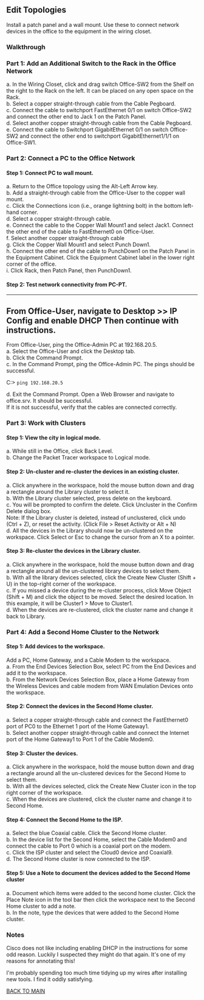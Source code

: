 ## Edit Topologies
Install a patch panel and a wall mount. Use these to connect network devices in the office to the equipment in the wiring closet.

### Walkthrough

### Part 1: Add an Additional Switch to the Rack in the Office Network

a.     In the Wiring Closet, click and drag switch Office-SW2 from the Shelf on the right to the Rack on the left. It can be placed on any open space on the Rack.  
b.     Select a copper straight-through cable from the Cable Pegboard.  
c.     Connect the cable to switchport FastEthernet 0/1 on switch Office-SW2 and connect the other end to Jack 1 on the Patch Panel.  
d.    Select another copper straight-through cable from the Cable Pegboard.  
e.     Connect the cable to Switchport GigabitEthernet 0/1 on switch Office-SW2 and connect the other end to switchport GigabitEthernet1/1/1 on Office-SW1.

### Part 2: Connect a PC to the Office Network

#### Step 1: Connect PC to wall mount.

a.     Return to the Office topology using the Alt-Left Arrow key.  
b.     Add a straight-through cable from the Office-User to the copper wall mount.  
c.     Click the Connections icon (i.e., orange lightning bolt) in the bottom left-hand corner.  
d.     Select a copper straight-through cable.  
e.     Connect the cable to the Copper Wall Mount1 and select Jack1. Connect the other end of the cable to FastEthernet0 on Office-User.  
f.      Select another copper straight-through cable  
g.     Click the Copper Wall Mount1 and select Punch Down1.  
h.     Connect the other end of the cable to PunchDown1 on the Patch Panel in the Equipment Cabinet. Click the Equipment Cabinet label in the lower right corner of the office.  
i.      Click Rack, then Patch Panel, then PunchDown1.

#### Step 2: Test network connectivity from PC-PT.

---  
From Office-User, navigate to Desktop >> IP Config and enable DHCP
Then continue with instructions. 
---  

From Office-User, ping the Office-Admin PC at 192.168.20.5.  
a.     Select the Office-User and click the Desktop tab.  
b.     Click the Command Prompt.  
c.     In the Command Prompt, ping the Office-Admin PC. The pings should be successful. 

C:\> `ping 192.168.20.5`  

d.     Exit the Command Prompt. Open a Web Browser and navigate to office.srv. It should be successful.  
If it is not successful, verify that the cables are connected correctly.

### Part 3: Work with Clusters

#### Step 1: View the city in logical mode.

a.     While still in the Office, click Back Level.  
b.     Change the Packet Tracer workspace to Logical mode.

#### Step 2: Un-cluster and re-cluster the devices in an existing cluster.

a.     Click anywhere in the workspace, hold the mouse button down and drag a rectangle around the Library cluster to select it.  
b.     With the Library cluster selected, press delete on the keyboard.  
c.     You will be prompted to confirm the delete. Click Uncluster in the Confirm Delete dialog box.  
Note: If the Library cluster is deleted, instead of unclustered, click undo (Ctrl + Z), or reset the activity. (Click File > Reset Activity or Alt + N)  
d.     All the devices in the Library should now be un-clustered on the workspace. Click Select or Esc to change the cursor from an X to a pointer.

#### Step 3: Re-cluster the devices in the Library cluster.

a.     Click anywhere in the workspace, hold the mouse button down and drag a rectangle around all the un-clustered library devices to select them.  
b.     With all the library devices selected, click the Create New Cluster (Shift + U) in the top-right corner of the workspace.  
c.     If you missed a device during the re-cluster process, click Move Object (Shift + M) and click the object to be moved. Select the desired location. In this example, it will be Cluster1 > Move to Cluster1.  
d.     When the devices are re-clustered, click the cluster name and change it back to Library.

### Part 4: Add a Second Home Cluster to the Network

#### Step 1: Add devices to the workspace.

Add a PC, Home Gateway, and a Cable Modem to the workspace.  
a.     From the End Devices Selection Box, select PC from the End Devices and add it to the workspace.  
b.     From the Network Devices Selection Box, place a Home Gateway from the Wireless Devices and cable modem from WAN Emulation Devices onto the workspace.

#### Step 2: Connect the devices in the Second Home cluster.

a.     Select a copper straight-through cable and connect the FastEthernet0 port of PC0 to the Ethernet 1 port of the Home Gateway1.  
b.     Select another copper straight-through cable and connect the Internet port of the Home Gateway1 to Port 1 of the Cable Modem0.

#### Step 3: Cluster the devices.

a.     Click anywhere in the workspace, hold the mouse button down and drag a rectangle around all the un-clustered devices for the Second Home to select them.  
b.     With all the devices selected, click the Create New Cluster icon in the top right corner of the workspace.  
c.     When the devices are clustered, click the cluster name and change it to Second Home.

#### Step 4: Connect the Second Home to the ISP.

a.     Select the blue Coaxial cable. Click the Second Home cluster.  
b.     In the device list for the Second Home, select the Cable Modem0 and connect the cable to Port 0 which is a coaxial port on the modem.  
c.     Click the ISP cluster and select the Cloud0 device and Coaxial9.  
d.     The Second Home cluster is now connected to the ISP.

#### Step 5: Use a Note to document the devices added to the Second Home cluster

a.     Document which items were added to the second home cluster. Click the Place Note icon in the tool bar then click the workspace next to the Second Home cluster to add a note.  
b.     In the note, type the devices that were added to the Second Home cluster.

### Notes

Cisco does not like including enabling DHCP in the instructions for some odd reason. Luckily I suspected they might do that again. It's one of my reasons for annotating this!

I'm probably spending too much time tidying up my wires after installing new tools. I find it oddly satisfying. 

[BACK TO MAIN](https://github.com/lfost42/networking)